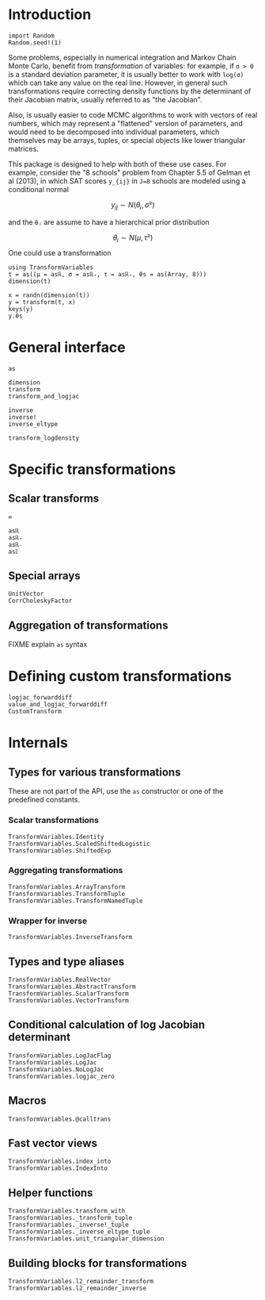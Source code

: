 # Introduction

```@setup ex1
import Random
Random.seed!(1)
```

Some problems, especially in numerical integration and Markov Chain Monte Carlo, benefit from *transformation* of variables: for example, if ``σ > 0`` is a standard deviation parameter, it is usually better to work with `log(σ)` which can take any value on the real line. However, in general such transformations require correcting density functions by the determinant of their Jacobian matrix, usually referred to as "the Jacobian".

Also, is usually easier to code MCMC algorithms to work with vectors of real numbers, which may represent a "flattened" version of parameters, and would need to be decomposed into individual parameters, which themselves may be arrays, tuples, or special objects like lower triangular matrices.

This package is designed to help with both of these use cases. For example, consider the "8 schools" problem from Chapter 5.5 of Gelman et al (2013), in which SAT scores ``y_{ij}`` in ``J=8`` schools are modeled using a conditional normal

```math
y_{ij} ∼ N(θⱼ, σ²)
```
and the ``θⱼ`` are assume to have a hierarchical prior distribution

```math
θⱼ ∼ N(μ, τ²)
```

One could use a transformation

```@example ex1
using TransformVariables
t = as((μ = asℝ, σ = asℝ₊, τ = asℝ₊, θs = as(Array, 8)))
dimension(t)
```

```@repl ex1
x = randn(dimension(t))
y = transform(t, x)
keys(y)
y.θs
```

# General interface

```@docs
as
```

```@docs
dimension
transform
transform_and_logjac
```

```@docs
inverse
inverse!
inverse_eltype
```

```@docs
transform_logdensity
```

# Specific transformations

## Scalar transforms

```@docs
∞
```

```@docs
asℝ
asℝ₊
asℝ₋
as𝕀
```

## Special arrays

```@docs
UnitVector
CorrCholeskyFactor
```

## Aggregation of transformations

FIXME explain `as` syntax

# Defining custom transformations

```@docs
logjac_forwarddiff
value_and_logjac_forwarddiff
CustomTransform
```

# Internals

## Types for various transformations

These are not part of the API, use the `as` constructor or one of the predefined constants.

### Scalar transformations

```@docs
TransformVariables.Identity
TransformVariables.ScaledShiftedLogistic
TransformVariables.ShiftedExp
```

### Aggregating transformations

```@docs
TransformVariables.ArrayTransform
TransformVariables.TransformTuple
TransformVariables.TransformNamedTuple
```

### Wrapper for inverse

```@docs
TransformVariables.InverseTransform
```

## Types and type aliases

```@docs
TransformVariables.RealVector
TransformVariables.AbstractTransform
TransformVariables.ScalarTransform
TransformVariables.VectorTransform
```

## Conditional calculation of log Jacobian determinant

```@docs
TransformVariables.LogJacFlag
TransformVariables.LogJac
TransformVariables.NoLogJac
TransformVariables.logjac_zero
```

## Macros

```@docs
TransformVariables.@calltrans
```

## Fast vector views

```@docs
TransformVariables.index_into
TransformVariables.IndexInto
```

## Helper functions

```@docs
TransformVariables.transform_with
TransformVariables._transform_tuple
TransformVariables._inverse!_tuple
TransformVariables._inverse_eltype_tuple
TransformVariables.unit_triangular_dimension
```

## Building blocks for transformations

```@docs
TransformVariables.l2_remainder_transform
TransformVariables.l2_remainder_inverse
```
